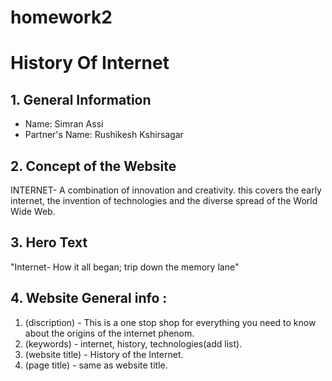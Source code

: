 # homework2
# History Of Internet
## 1. General Information
 - Name: Simran Assi
 - Partner's Name: Rushikesh Kshirsagar
## 2. Concept of the Website
  INTERNET- A combination of innovation and creativity. this covers the early internet, the invention of technologies and the diverse spread of the World Wide Web.
## 3. Hero Text
"Internet- How it all began; trip down the memory lane"

## 4. Website General info :
1. (discription) - This is a one stop shop for everything you need to know about the origins of the internet phenom. 
2. (keywords) - internet, history, technologies(add list).
3. (website title) - History of the Internet.
4. (page title) - same as website title.
